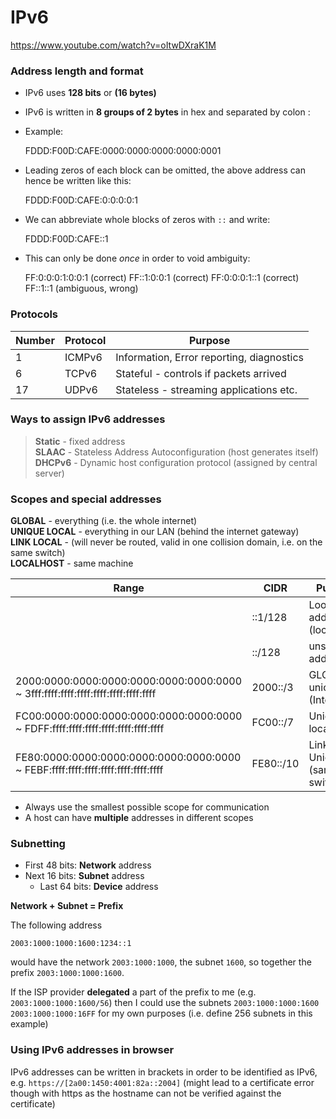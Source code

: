 # IPv6 #
https://www.youtube.com/watch?v=oItwDXraK1M

### Address length and format ###
- IPv6 uses **128 bits** or **(16 bytes)** 
- IPv6 is written in **8 groups of 2 bytes** in hex and separated by colon :
- Example:

    FDDD:F00D:CAFE:0000:0000:0000:0000:0001

- Leading zeros of each block can be omitted, the above address can hence be written like this:

    FDDD:F00D:CAFE:0:0:0:0:1

- We can abbreviate whole blocks of zeros with `::` and write:

    FDDD:F00D:CAFE::1

- This can only be done *once* in order to void ambiguity:

    FF:0:0:0:1:0:0:1 (correct)
    FF::1:0:0:1 (correct)
    FF:0:0:0:1::1 (correct)
    FF::1::1 (ambiguous, wrong)


### Protocols ###

| Number | Protocol  | Purpose                                   |
| ------ | --------- | ----------------------------------------- |
|  1     | ICMPv6    | Information, Error reporting, diagnostics |
|  6     | TCPv6     | Stateful - controls if packets arrived    |
| 17     | UDPv6     | Stateless - streaming applications etc.   |


### Ways to  assign IPv6 addresses ###

> **Static** - fixed address  
> **SLAAC** - Stateless Address Autoconfiguration (host generates itself)  
> **DHCPv6** - Dynamic host configuration protocol (assigned by central server)  


### Scopes and special addresses ###

**GLOBAL** - everything (i.e. the whole internet)  
**UNIQUE LOCAL** - everything in our LAN (behind the internet gateway)  
**LINK LOCAL** - (will never be routed, valid in one collision domain, i.e. on the same switch)  
**LOCALHOST** - same machine


| Range | CIDR    | Purpose                                        |
| ----- | --------- | ---------------------------------------------- |
| | ::1/128   | Loopback address (localhost)                   |
| | ::/128    | unspecified address                            |
| 2000:0000:0000:0000:0000:0000:0000:0000 ~ 3fff:ffff:ffff:ffff:ffff:ffff:ffff:ffff | 2000::/3  | GLOBAL unicast (Internet)          |
| FC00:0000:0000:0000:0000:0000:0000:0000 ~ FDFF:ffff:ffff:ffff:ffff:ffff:ffff:ffff | FC00::/7  | Unique-local (LAN)                 |
| FE80:0000:0000:0000:0000:0000:0000:0000 ~ FEBF:ffff:ffff:ffff:ffff:ffff:ffff:ffff | FE80::/10 | Link-Local Unicast (same switch)   |

- Always use the smallest possible scope for communication  
- A host can have **multiple** addresses in different scopes


### Subnetting ###

- First 48 bits: **Network** address
- Next 16 bits: **Subnet** address
  - Last 64 bits: **Device** address

**Network + Subnet = Prefix**

The following address

    2003:1000:1000:1600:1234::1

would have the network `2003:1000:1000`, the subnet `1600`, so together the prefix `2003:1000:1000:1600`. 

If the ISP provider **delegated** a part of the prefix to me (e.g. `2003:1000:1000:1600/56`) then I could use the subnets `2003:1000:1000:1600` `2003:1000:1000:16FF` for my own purposes (i.e. define 256 subnets in this example)


### Using IPv6 addresses in browser ###

IPv6 addresses can be written in brackets in order to be identified as IPv6, e.g. `https://[2a00:1450:4001:82a::2004]` (might lead to a certificate error though with https as the hostname can not be verified against the certificate)
